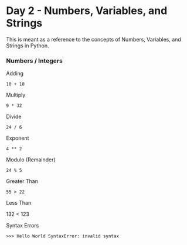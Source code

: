 # Day 2 - Numbers, Variables, and Strings

This is meant as a reference to the concepts of Numbers, Variables, and Strings in Python.

### Numbers / Integers

Adding

`10 + 10`

Multiply

`9 * 32`

Divide

`24 / 6`

Exponent

`4 ** 2`

Modulo (Remainder)

`24 % 5`

Greater Than

`55 > 22`

Less Than

132 < 123

Syntax Errors

`>>> Hello World
SyntaxError: invalid syntax`